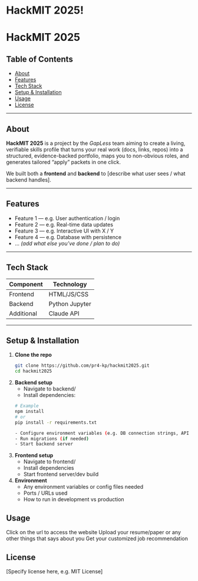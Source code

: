 # HackMIT 2025!
# HackMIT 2025

## Table of Contents

- [About](#about)  
- [Features](#features)  
- [Tech Stack](#tech-stack)  
- [Setup & Installation](#setup--installation)  
- [Usage](#usage)  
- [License](#license)  

---


## About

**HackMIT 2025** is a project by the *GapLess* team aiming to create a living, verifiable skills profile that turns your real work (docs, links, repos) into a structured, evidence-backed portfolio, maps you to non-obvious roles, and generates tailored “apply” packets in one click.

We built both a **frontend** and **backend** to [describe what user sees / what backend handles].  

---

## Features

- Feature 1 — e.g. User authentication / login  
- Feature 2 — e.g. Real-time data updates  
- Feature 3 — e.g. Interactive UI with X / Y  
- Feature 4 — e.g. Database with persistence  
- … *(add what else you’ve done / plan to do)*

---

## Tech Stack

| Component    | Technology |
|--------------|------------|
| Frontend     | HTML/JS/CSS |
| Backend      | Python Jupyter |
| Additional   | Claude API |

---

## Setup & Installation

1. **Clone the repo**  
   ```bash
   git clone https://github.com/pr4-kp/hackmit2025.git
   cd hackmit2025
2. **Backend setup**
    - Navigate to backend/
    - Install dependencies:
    ```bash
    # Example
    npm install
    # or
    pip install -r requirements.txt

    - Configure environment variables (e.g. DB connection strings, API keys)
    - Run migrations (if needed)
    - Start backend server
3. **Frontend setup**
    - Navigate to frontend/
    - Install dependencies
    - Start frontend server/dev build
4. **Environment**
    - Any environment variables or config files needed
    - Ports / URLs used
    - How to run in development vs production
## Usage

Click on the url to access the website
Upload your resume/paper or any other things that says about you
Get your customized job recommendation

## License

[Specify license here, e.g. MIT License]